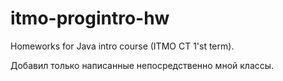 # itmo-progintro-hw
Homeworks for Java intro course (ITMO CT 1'st term).

Добавил только написанные непосредственно мной классы. 
